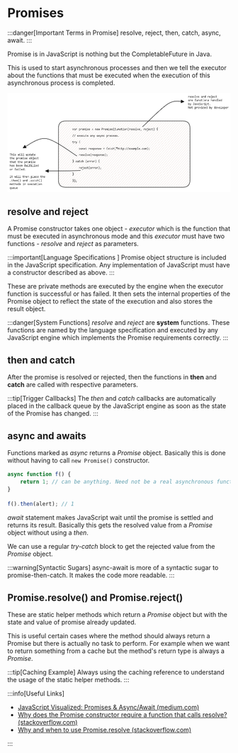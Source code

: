 # Promises

:::danger[Important Terms in Promise]
resolve, reject, then, catch, async, await.
:::

Promise is in JavaScript is nothing but the CompletableFuture in Java.

This is used to start asynchronous processes and then we tell the executor about the functions that must be executed
when the execution of this asynchronous process is completed.

![javascript-promises](../../static/img/promise.excalidraw.png)

## resolve and reject

A Promise constructor takes one object - _executor_ which is the function that must be executed in asynchronous mode
and this _executor_ must have two functions - _resolve_ and _reject_ as parameters.

:::important[Language Specifications ]
Promise object structure is included in the JavaScript specification.
Any implementation of JavaScript must have a constructor described as above.
:::

These are private methods are executed by the engine when the executor function is successful or has failed.
It then sets the internal properties of the Promise object to reflect the state of the execution and
also stores the result object.

:::danger[System Functions]
_resolve_ and _reject_ are **system** functions. These functions are named by the language specification
and executed by any JavaScript engine which implements the Promise requirements correctly.
:::

## then and catch

After the promise is resolved or rejected, then the functions in **then** and **catch** are called
with respective parameters.

:::tip[Trigger Callbacks]
The _then_ and _catch_ callbacks are automatically placed in the callback queue by the JavaScript engine
as soon as the state of the Promise has changed.
:::

## async and awaits

Functions marked as _async_ returns a _Promise_ object.
Basically this is done without having to call `new Promise()` constructor.

```javascript
async function f() {
    return 1; // can be anything. Need not be a real asynchronous function such as setTimeout() or fetch().
}

f().then(alert); // 1
```

_await_ statement makes JavaScript wait until the promise is settled and returns its result.
Basically this gets the resolved value from a _Promise_ object without using a _then_.

We can use a regular _try-catch_ block to get the rejected value from the _Promise_ object.

:::warning[Syntactic Sugars]
async-await is more of a syntactic sugar to promise-then-catch. It makes the code more readable.
:::

## Promise.resolve() and Promise.reject()

These are static helper methods which return a _Promise_ object but with the state and value of promise already updated.

This is useful certain cases where the method should always return a Promise but there is actually no task to perform.
For example when we want to return something from a cache but the method's return type is always a _Promise_.

:::tip[Caching Example]
Always using the caching reference to understand the usage of the static helper methods.
:::

:::info[Useful Links]

- [JavaScript Visualized: Promises & Async/Await (medium.com)](https://medium.com/@lydiahallie/javascript-visualized-promises-async-await-a3f1aad8a943)
- [Why does the Promise constructor require a function that calls resolve? (stackoverflow.com)](https://stackoverflow.com/questions/31324110/why-does-the-promise-constructor-require-a-function-that-calls-resolve-when-co/31324439#31324439)
- [Why and when to use Promise.resolve (stackoverflow.com)](https://stackoverflow.com/questions/54723849/why-and-when-to-use-promise-resolve)

:::
